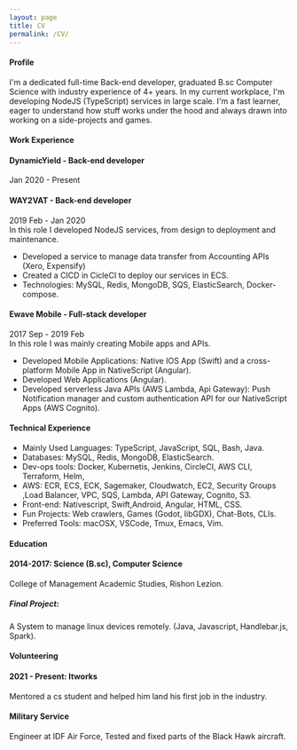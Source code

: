 ```yaml
---
layout: page
title: CV
permalink: /CV/
---
```

 
#### Profile
 
I'm a dedicated full-time Back-end developer, graduated B.sc Computer Science with industry experience of 4+ years.
In my current workplace, I'm developing NodeJS (TypeScript) services in large scale. I'm a fast learner, eager to understand how stuff works under the hood and always drawn into working on a side-projects and games.
 
#### Work Experience
 
#### DynamicYield - Back-end developer
Jan 2020 - Present
<br>

#### WAY2VAT - Back-end developer
2019 Feb - Jan 2020
<br>
In this role I developed NodeJS services, from design to deployment and maintenance.
- Developed a service to manage data transfer from Accounting APIs (Xero, Expensify)
- Created a CICD in CicleCI to deploy our services in ECS.
- Technologies: MySQL, Redis, MongoDB, SQS, ElasticSearch, Docker-compose.
 
#### Ewave Mobile - Full-stack developer
2017 Sep - 2019 Feb
<br>
In this role I was mainly creating Mobile apps and APIs.
- Developed Mobile Applications: Native IOS App (Swift) and a cross-platform Mobile App in NativeScript (Angular).
- Developed Web Applications (Angular).
- Developed serverless Java APIs (AWS Lambda, Api Gateway): Push Notification manager and custom authentication API for our NativeScript Apps (AWS Cognito).
 
#### Technical Experience
 
- Mainly Used Languages: TypeScript, JavaScript, SQL, Bash, Java.
- Databases: MySQL, Redis, MongoDB, ElasticSearch.
- Dev-ops tools: Docker, Kubernetis, Jenkins, CircleCI, AWS CLI, Terraform, Helm, 
- AWS: ECR, ECS, ECK, Sagemaker, Cloudwatch, EC2, Security Groups ,Load Balancer, VPC, SQS, Lambda, API Gateway, Cognito, S3.
- Front-end: Nativescript, Swift,Android, Angular, HTML, CSS.
- Fun Projects: Web crawlers, Games (Godot, libGDX), Chat-Bots, CLIs.
- Preferred Tools: macOSX, VSCode, Tmux, Emacs, Vim.
 
 
#### Education 
#### 2014-2017: Science (B.sc), Computer Science
College of Management Academic Studies, Rishon Lezion.
##### Final Project:
A System to manage linux devices remotely. (Java, Javascript, Handlebar.js, Spark).
#### Volunteering
#### 2021 - Present: Itworks 
Mentored a cs student and helped him land his first job in the industry.

#### Military Service
Engineer at IDF Air Force, Tested and fixed parts of the Black Hawk aircraft.
